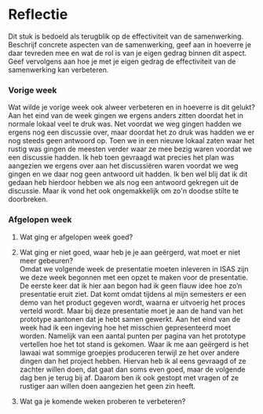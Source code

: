 Reflectie
==========

Dit stuk is bedoeld als terugblik op de effectiviteit van de samenwerking.
Beschrijf concrete aspecten van de samenwerking, geef aan in hoeverre je daar tevreden mee en wat de rol is van je eigen gedrag binnen dit aspect. Geef vervolgens aan hoe je met je eigen gedrag de effectiviteit van de samenwerking kan verbeteren.
 
### Vorige week
Wat wilde je vorige week ook alweer verbeteren en in hoeverre is dit gelukt?  
Aan het eind van de week gingen we ergens anders zitten doordat het in normale lokaal veel te druk was. Net voordat we weg gingen hadden we ergens nog een discussie over, maar doordat het zo druk was hadden we er nog steeds geen antwoord op. Toen we in een nieuwe lokaal zaten waar het rustig was gingen de meesten verder waar ze mee bezig waren voordat we een discussie hadden. Ik heb toen gevraagd wat precies het plan was aangezien we ergens over aan het discussiëren waren voordat we weg gingen en we daar nog geen antwoord uit hadden. Ik ben wel blij dat ik dit gedaan heb hierdoor hebben we als nog een antwoord gekregen uit de discussie. Maar ik vond het ook ongemakkelijk om zo'n doodse stilte te doorbreken.

### Afgelopen week
1.  Wat ging er afgelopen week goed?  


2. Wat ging er niet goed, waar heb je je aan geërgerd, wat moet er niet meer gebeuren?  
Omdat we volgende week de presentatie moeten inleveren in ISAS zijn we deze week begonnen met een opzet te maken voor de presentatie. De eerste keer dat ik hier aan begon had ik geen flauw idee hoe zo’n presentatie eruit ziet. Dat komt omdat tijdens al mijn semesters er een demo van het product gegeven wordt, waarna er uitvoerig het proces verteld wordt. Maar bij deze presentatie moet je aan de hand van het prototype aantonen dat je hebt samen gewerkt. Aan het eind van de week had ik een ingeving hoe het misschien gepresenteerd moet worden. Namelijk van een aantal punten per pagina van het prototype vertellen hoe het tot stand is gekomen. Waar ik me aan geërgerd is het lawaai wat sommige groepjes produceren terwijl ze het over andere dingen dan het project hebben. Hiervan heb ik al eens gevraagd of ze zachter willen doen, dat gaat dan soms even goed, maar de volgende dag ben je terug bij af. Daarom ben ik ook gestopt met vragen of ze rustiger aan willen doen aangezien het geen zin heeft. 

3. Wat ga je komende weken proberen te verbeteren?  
